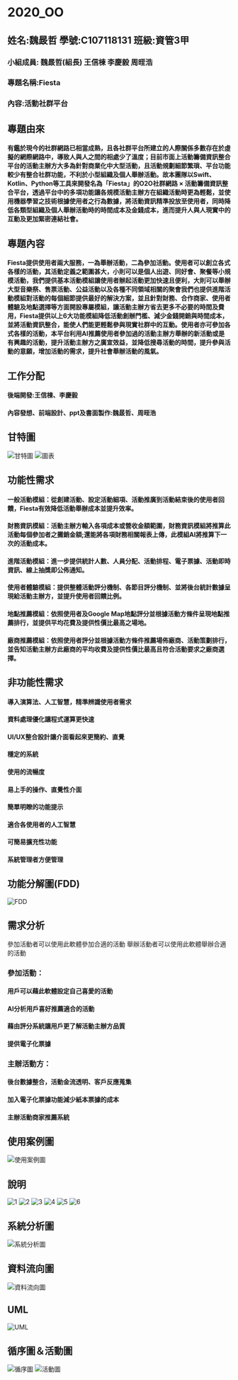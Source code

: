 # 2020_OO

## 姓名:魏晸哲 學號:C107118131 班級:資管3甲

### 小組成員: 魏晸哲(組長) 王信棟 李慶毅 周晊浩

### 專題名稱:Fiesta

### 內容:活動社群平台

## 專題由來

#### 有鑑於現今的社群網路已相當成熟，且各社群平台所建立的人際關係多數存在於虛擬的網際網路中，導致人與人之間的相處少了溫度；目前市面上活動籌備資訊整合平台的活動主辦方大多為針對商業化中大型活動，且活動規劃細節繁瑣、平台功能較少有整合社群功能，不利於小型組織及個人舉辦活動。故本團隊以Swift、Kotlin、Python等工具來開發名為「Fiesta」的O2O社群網路 × 活動籌備資訊整合平台，透過平台中的多項功能讓各規模活動主辦方在組織活動時更為輕鬆，並使用機器學習之技術根據使用者之行為數據，將活動資訊精準投放至使用者，同時降低各類型組織及個人舉辦活動時的時間成本及金錢成本，進而提升人與人現實中的互動及更加緊密連結社會。

## 專題內容
#### Fiesta提供使用者兩大服務，一為舉辦活動，二為參加活動。使用者可以創立各式各樣的活動，其活動定義之範圍甚大，小則可以是個人出遊、同好會、聚餐等小規模活動，我們提供基本活動模組讓使用者辦起活動更加快速且便利，大則可以舉辦大型音樂祭、售票活動、公益活動以及各種不同領域相關的聚會我們也提供進階活動模組對活動的每個細節提供最好的解決方案，並且針對財務、合作商家、使用者體驗及地點選擇等方面開設專屬模組，讓活動主辦方省去更多不必要的時間及費用，Fiesta提供以上6大功能模組降低活動創辦門檻、減少金錢開銷與時間成本，並將活動資訊整合，能使人們能更輕鬆參與現實社群中的互動。使用者亦可參加各式各樣的活動，本平台利用AI推薦使用者參加過的活動主辦方舉辦的新活動或是有興趣的活動，提升活動主辦方之廣宣效益，並降低搜尋活動的時間，提升參與活動的意願，增加活動的需求，提升社會舉辦活動的風氣。

## 工作分配

#### 後端開發:王信棟、李慶毅
#### 內容發想、前端設計、ppt及書面製作:魏晸哲、周晊浩

## 甘特圖
![甘特圖](甘特圖.png "甘特圖")
![圖表](圖表.png "圖表")
## 功能性需求
#### 一般活動模組：從創建活動、設定活動細項、活動推廣到活動結束後的使用者回饋，Fiesta有效降低活動舉辦成本並提升效率。
#### 財務資訊模組：活動主辦方輸入各項成本或營收金額範圍，財務資訊模組將推算此活動每個參加者之攤銷金額;還能將各項財務相關報表上傳，此模組AI將推算下一次的活動成本。
#### 進階活動模組：進一步提供統計人數、人員分配、活動排程、電子票據、活動即時資訊、線上抽獎即公佈通知。
#### 使用者體驗模組：提供整體活動評分機制、各節目評分機制、並將後台統計數據呈現給活動主辦方，並提升使用者回饋比例。
#### 地點推薦模組：依照使用者及Google Map地點評分並根據活動方條件呈現地點推薦排行，並提供平均花費及提供性價比最高之場地。
#### 廠商推薦模組：依照使用者評分並根據活動方條件推薦場佈廠商、活動策劃排行，並告知活動主辦方此廠商的平均收費及提供性價比最高且符合活動要求之廠商選擇。
## 非功能性需求
#### 導入演算法、人工智慧，精準辨識使用者需求
#### 資料處理優化讓程式運算更快速
#### UI/UX整合設計讓介面看起來更簡約、直覺
#### 穩定的系統
#### 使用的流暢度
#### 易上手的操作、直覺性介面
#### 簡單明瞭的功能提示  
#### 適合各使用者的人工智慧  
#### 可簡易擴充性功能  
#### 系統管理者方便管理
## 功能分解圖(FDD)
![FDD](FDD.png "FDD")
## 需求分析
參加活動者可以使用此軟體參加合適的活動
舉辦活動者可以使用此軟體舉辦合適的活動
### 參加活動：
#### 用戶可以藉此軟體設定自己喜愛的活動
#### AI分析用戶喜好推薦適合的活動
#### 藉由評分系統讓用戶更了解活動主辦方品質
#### 提供電子化票據
### 主辦活動方：
#### 後台數據整合，活動金流透明、客戶反應蒐集
#### 加入電子化票據功能減少紙本票據的成本
#### 主辦活動商家推薦系統
## 使用案例圖
![使用案例圖](使用案例圖.PNG "使用案例圖")
## 說明
![1](1.png "1")
![2](2.png "2")
![3](3.png "3")
![4](4.png "4")
![5](5.png "5")
![6](6.png "6")
## 系統分析圖
![系統分析圖](系統分析圖.png "系統分析圖")
## 資料流向圖
![資料流向圖](資料流向圖.png "資料流向圖")
## UML
![UML](UML.png "UML")
## 循序圖＆活動圖
![循序圖](循序圖.png "循序圖")
![活動圖](活動圖.png "活動圖")



















